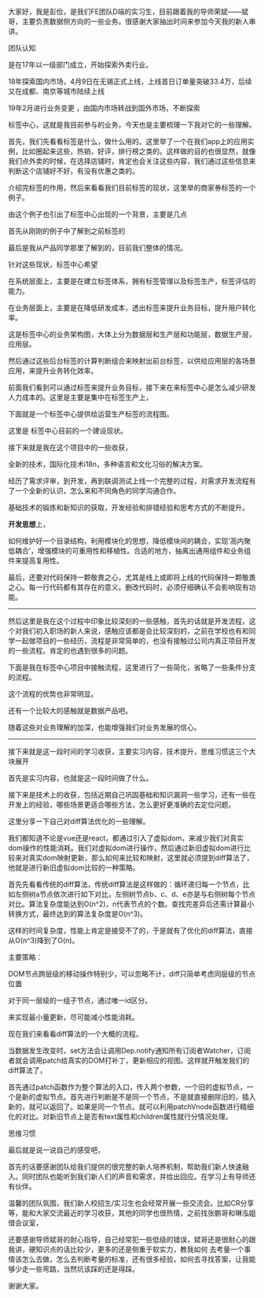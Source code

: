 大家好，我是彭俭，是我们FE团队D端的实习生，目前跟着我的导师荣斌——斌哥，主要负责数据侧方向的一些业务。很感谢大家抽出时间来参加今天我的新人串讲。



团队认知

是在17年以一级部门成立，开始探索外卖行业。

18年探索国内市场，4月9日在无锡正式上线，上线首日订单量突破33.4万，后续又在成都、南京等城市陆续上线

19年2月进行业务变更 ，由国内市场转战到国外市场，不断探索



标签中心，这就是我目前参与的业务，今天也是主要梳理一下我对它的一些理解。



首先，我们先看看标签是什么，做什么用的。这里举了一个在我们app上的应用实例，比如圈起来这些，热销，好评，排行榜之类的。这样做的目的也很显然，就像我们点外卖的时候，在选择店铺时，肯定也会关注这些内容，我们通过这些信息来判断这个店铺好不好，有没有优惠之类的。

介绍完标签的作用，然后来看看我们目前标签的现状，这里举的商家券标签的一个例子。



由这个例子也引出了标签中心出现的一个背景，主要是几点

首先从刚刚的例子中了解到之前标签的

最后是我从产品同学那里了解到的，目前我们整体的情况。



针对这些现状，标签中心希望

在系统层面上，主要是在建立标签体系，拥有标签管理以及标签生产，标签评估的能力。

在业务层面上，主要是在降低研发成本，透出标签来提升业务目标，提升用户转化率。



这是标签中心的业务架构图，大体上分为数据层和生产层和功能层，数据生产层，应用层。




然后通过这些后台标签的计算判断组合来映射出前台标签，以供给应用层的各场景应用，来提升业务转化效率。

前面我们看到可以通过标签来提升业务目标，接下来在来标签中心是怎么减少研发人力成本的。这里是主要是集中在标签生产上，

下面就是一个标签中心提供给运营生产标签的流程图。

这里是 标签中心目前的一个建设现状。

接下来就是我在这个项目中的一些收获，

全新的技术，国际化技术i18n，多种语言和文化习俗的解决方案。

经历了需求评审，到开发，再到联调测试上线一个完整的过程，对需求开发流程有了一个全新的认识，怎么来和不同角色的同学沟通合作。

基础技术的锻炼和新知识的获取，开发经验和排错经验和思考方式的不断提升。

**开发思想**上，

如何维护好一个目录结构，利用模块化的思想，降低模块间的耦合，实现‘高内聚低耦合’，增强模块的可重用性和移植性。合适的地方，抽离出通用组件和业务组件来提高复用性。

最后，还要对代码保持一颗敬畏之心，尤其是线上或即将上线的代码保持一颗敬畏之心。每一行代码都有其存在的意义。删改代码时，必须仔细确认不会影响现有功能。

----

 然后这里是我在这个过程中印象比较深刻的一些感触，首先的话就是开发流程，这个对我们初入职场的新人来说，感触应该都是会比较深刻的，之前在学校也有和同学一起做项目的一些经历，流程是非常简单的，也没有接触过公司内真正项目开发的一些流程。肯定的也遇到很多的问题。



下面是我在标签中心项目中接触流程，这里进行了一些简化，省略了一些条件分支的流程。

这个流程的优势也非常明显。



还有一个比较大的感触就是数据产品吧。

随着这些对业务理解的加深，也能增强我们对业务发展的信心。

---



接下来就是这一段时间的学习收获，主要实习内容，技术提升，思维习惯这三个大块展开

首先是实习内容，也就是这一段时间做了什么。



接下来是技术上的收获，包括近期自己巩固基础和知识漏洞一些学习，还有一些在开发上的经验，哪些场景更适合哪些方法，怎么更好更准确的去定位问题。

这里分享一下自己对diff算法优化的一些理解。

我们都知道不论是vue还是react，都通过引入了虚拟dom，来减少我们对真实dom操作的性能消耗。我们对虚拟dom进行操作，然后通过新旧虚拟dom进行比较来对真实dom映射更新，那么如何来比较和映射，这里就必须提到diff算法了，他就是进行新旧虚拟dom比较的一种策略。

首先先看看传统的diff算法，传统diff算法是这样做的：循环递归每一个节点，比如左侧树a节点依次进行如下对比，左侧树节点b、c、d、e亦是与右侧树每个节点对比。算法复杂度能达到O(n^2)，n代表节点的个数。查找完差异后还需计算最小转换方式，最终达到的算法复杂度是O(n^3)。

这样的时间复杂度，性能上肯定是接受不了的，于是就有了优化的diff算法，直接从O(n^3)降到了O(n)。

主要策略：

DOM节点跨层级的移动操作特别少，可以忽略不计，diff只简单考虑同层级的节点位置

对于同一层级的一组子节点，通过唯一id区分。

来实现最小量更新，尽可能减小性能消耗。



现在我们来看看diff算法的一个大概的流程。

当数据发生改变时，set方法会让调用Dep.notify通知所有订阅者Watcher，订阅者就会调用patch给真实的DOM打补丁，更新相应的视图。这样就开触发我们的diff算法了，

首先通过patch函数作为整个算法的入口，传入两个参数，一个旧的虚拟节点，一个是新的虚拟节点。首先进行判断是不是同一个节点，不是就直接删除旧的，插入新的，就可以返回了。如果是同一个节点。就可以利用patchVnode函数进行精细化的对比。对新旧节点上是否有text属性和children属性就行分情况处理。







思维习惯



最后就是说一说自己的感受吧，

首先的话要感谢团队给我们提供的很完整的新人培养机制，帮助我们新人快速融入。同时团队也能听到我们新人们的声音和需求，并给出回应。在学习上有导师还有伙伴。

温馨的团队氛围，我们新人校招生/实习生也会经常开展一些交流会。比如CR分享等，能和大家交流最近的学习收获，其他的同学也很热情，之前找张鹏哥和琳泓姐借会议室，

还要感谢导师斌哥的耐心指导，自己经常犯一些低级的错误，斌哥还是很耐心的跟我讲，硬知识点的话比较少，更多的还是侧重于软实力，教我如何 去考量一个事情该怎么去做，怎么去判断考量的标准，还有很多经验，如何去寻找答案，让我能够少走一些弯路，当然坑该踩的还是得踩。





谢谢大家。

